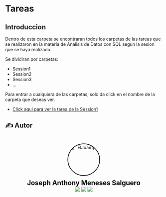 # Tareas
## Introduccion
Dentro de esta carpeta se encontraran todos los carpetas de las tareas que se realizaron en la materia de Analisis de Datos con SQL segun la sesion que se haya realizado.

Se dividiran por carpetas:
- Session1
- Session2
- Session3
- ...

Para entrar a cualquiera de las carpetas, solo da click en el nombre de la carpeta que deseas ver.
- [Click aqui para ver la tarea de la Session1](Session1/modelo_conceptual_logico.md)

## ✍️ Autor
<div style="background-image: url('../imgs/background.jpg'); background-size: cover; padding: 20px; text-align: center; border-radius: 10px;">
    <a href="https://github.com/ElJoamy" style="text-decoration: none; color: black; display: inline-block; text-align: center;">
        <img src="https://avatars.githubusercontent.com/u/68487005?v=4" width="100" alt="ElJoamy" style="border-radius: 50%; border: 2px solid #000;"/>
        <h1 style="margin: 10px 0 0; font-size: 1.5em; color: black; font-weight: bold;">Joseph Anthony Meneses Salguero</h1>
    </a>
    <br />
    <a href="https://linkedin.com/in/joamy5902" title="LinkedIn"><img src="https://img.shields.io/badge/-LinkedIn-blue?style=flat&logo=linkedin"></a>
    <a href="mailto:joamysalguero1@gmail.com" title="Email"><img src="https://img.shields.io/badge/-Email-red?style=flat&logo=gmail"></a>
    <a href="https://medium.com/@joamysalguero1" title="Medium"><img src="https://img.shields.io/badge/-Medium-black?style=flat&logo=medium"></a>
</div>
